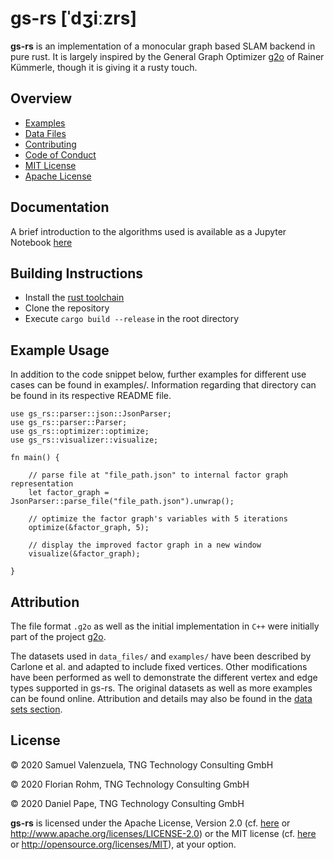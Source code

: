 # gs-rs [ˈdʒiːzrs]

**gs-rs** is an implementation of a monocular graph based SLAM backend in pure rust. It is largely inspired 
by the General Graph Optimizer [g2o](https://github.com/RainerKuemmerle/g2o) of Rainer Kümmerle, though it is giving it 
a rusty touch.

## Overview

* [Examples](examples/README.md)
* [Data Files](data_files/README.md)
* [Contributing](CONTRIBUTING.md)
* [Code of Conduct](CODE_OF_CONDUCT.md)
* [MIT License](LICENSE-MIT.md)
* [Apache License](LICENSE-APACHE.md)

## Documentation
A brief introduction to the algorithms used is available as a Jupyter Notebook [here](doc/documentation.ipynb)

## Building Instructions
* Install the [rust toolchain](https://www.rust-lang.org/learn/get-started)
* Clone the repository
* Execute `cargo build --release` in the root directory

## Example Usage

In addition to the code snippet below, further examples for different use cases can be found in examples/. Information regarding that directory can be found in its respective README file.

```
use gs_rs::parser::json::JsonParser;
use gs_rs::parser::Parser;
use gs_rs::optimizer::optimize;
use gs_rs::visualizer::visualize;

fn main() {

    // parse file at "file_path.json" to internal factor graph representation
    let factor_graph = JsonParser::parse_file("file_path.json").unwrap();

    // optimize the factor graph's variables with 5 iterations
    optimize(&factor_graph, 5);

    // display the improved factor graph in a new window
    visualize(&factor_graph);

}
```

## Attribution

The file format `.g2o` as well as the initial implementation in `C++` were 
initially part of the project [g2o](https://github.com/RainerKuemmerle/g2o).

The datasets used in `data_files/` and `examples/` have been described by Carlone et al. and adapted to include fixed vertices. Other modifications have been performed as well to demonstrate the different vertex and edge types supported in gs-rs. 
The original datasets as well as more examples can be found online.
Attribution and details may also be found in the [data sets section](data_files/README.md).

## License

© 2020 Samuel Valenzuela, TNG Technology Consulting GmbH

© 2020 Florian Rohm, TNG Technology Consulting GmbH

© 2020 Daniel Pape, TNG Technology Consulting GmbH

**gs-rs** is licensed under the Apache License, Version 2.0 (cf. [here](LICENSE-APACHE.md) or
http://www.apache.org/licenses/LICENSE-2.0) or the MIT license (cf. [here](LICENSE-MIT.md) or http://opensource.org/licenses/MIT), at your option.
